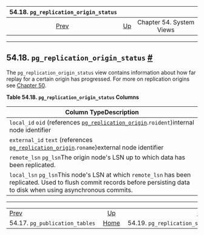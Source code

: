 <!--?xml version="1.0" encoding="UTF-8" standalone="no"?-->

|                  54.18. `pg_replication_origin_status`                  |                                             |                          |                                                       |                                                                       |
| :---------------------------------------------------------------------: | :------------------------------------------ | :----------------------: | ----------------------------------------------------: | --------------------------------------------------------------------: |
| [Prev](view-pg-publication-tables.html "54.17. pg_publication_tables")  | [Up](views.html "Chapter 54. System Views") | Chapter 54. System Views | [Home](index.html "PostgreSQL 17devel Documentation") |  [Next](view-pg-replication-slots.html "54.19. pg_replication_slots") |

***

## 54.18. `pg_replication_origin_status` [#](#VIEW-PG-REPLICATION-ORIGIN-STATUS)



The `pg_replication_origin_status` view contains information about how far replay for a certain origin has progressed. For more on replication origins see [Chapter 50](replication-origins.html "Chapter 50. Replication Progress Tracking").

**Table 54.18. `pg_replication_origin_status` Columns**

| Column TypeDescription                                                                                                                                                      |
| --------------------------------------------------------------------------------------------------------------------------------------------------------------------------- |
| `local_id` `oid` (references [`pg_replication_origin`](catalog-pg-replication-origin.html "53.44. pg_replication_origin").`roident`)internal node identifier                |
| `external_id` `text` (references [`pg_replication_origin`](catalog-pg-replication-origin.html "53.44. pg_replication_origin").`roname`)external node identifier             |
| `remote_lsn` `pg_lsn`The origin node's LSN up to which data has been replicated.                                                                                            |
| `local_lsn` `pg_lsn`This node's LSN at which `remote_lsn` has been replicated. Used to flush commit records before persisting data to disk when using asynchronous commits. |

***

|                                                                         |                                                       |                                                                       |
| :---------------------------------------------------------------------- | :---------------------------------------------------: | --------------------------------------------------------------------: |
| [Prev](view-pg-publication-tables.html "54.17. pg_publication_tables")  |      [Up](views.html "Chapter 54. System Views")      |  [Next](view-pg-replication-slots.html "54.19. pg_replication_slots") |
| 54.17. `pg_publication_tables`                                          | [Home](index.html "PostgreSQL 17devel Documentation") |                                         54.19. `pg_replication_slots` |
